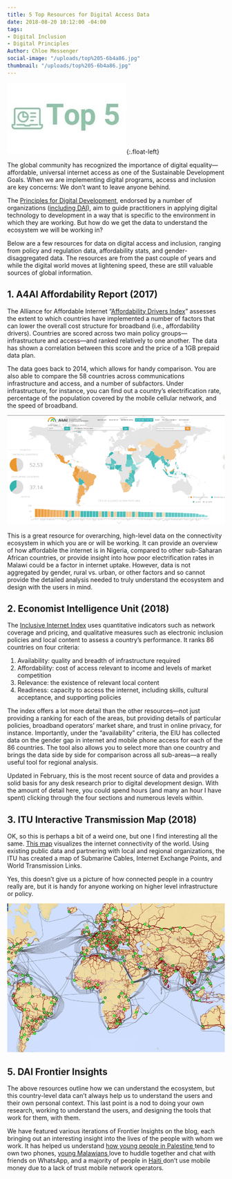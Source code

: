```yaml
---
title: 5 Top Resources for Digital Access Data
date: 2018-08-20 10:12:00 -04:00
tags:
- Digital Inclusion
- Digital Principles
Author: Chloe Messenger
social-image: "/uploads/top%205-6b4a86.jpg"
thumbnail: "/uploads/top%205-6b4a86.jpg"
---
```


![top 5-ed0419.jpg](/uploads/top%205-ed0419.jpg){:.float-left}

The global community has recognized the importance of digital equality—affordable, universal internet access as one of the Sustainable Development Goals. When we are implementing digital programs, access and inclusion are key concerns: We don’t want to leave anyone behind.

<!--more-->

The [Principles for Digital Development](https://digitalprinciples.org/), endorsed by a number of organizations ([including DAI)](https://digitalprinciples.org/endorse/endorsers/), aim to guide practitioners in applying digital technology to development in a way that is specific to the environment in which they are working. But how do we get the data to understand the ecosystem we will be working in?

Below are a few resources for data on digital access and inclusion, ranging from policy and regulation data, affordability stats, and gender-disaggregated data. The resources are from the past couple of years and while the digital world moves at lightening speed, these are still valuable sources of global information.

## 1. A4AI Affordability Report (2017)

The Alliance for Affordable Internet “[Affordability Drivers Index](http://a4ai.org/affordability-report/data/?_year=2017&indicator=INDEX)” assesses the extent to which countries have implemented a number of factors that can lower the overall cost structure for broadband (i.e., affordability drivers). Countries are scored across two main policy groups—infrastructure and access—and ranked relatively to one another. The data has shown a correlation between this score and the price of a 1GB prepaid data plan.

The data goes back to 2014, which allows for handy comparison. You are also able to compare the 58 countries across communications infrastructure and access, and a number of subfactors. Under infrastructure, for instance, you can find out a country’s electrification rate, percentage of the population covered by the mobile cellular network, and the speed of broadband.

![a4ai.jpg](/uploads/a4ai.jpg)

This is a great resource for overarching, high-level data on the connectivity ecosystem in which you are or will be working. It can provide an overview of how affordable the internet is in Nigeria, compared to other sub-Saharan African countries, or provide insight into how poor electrification rates in Malawi could be a factor in internet uptake. However, data is not aggregated by gender, rural vs. urban, or other factors and so cannot provide the detailed analysis needed to truly understand the ecosystem and design with the users in mind.

## 2. Economist Intelligence Unit (2018)

The [Inclusive Internet Index](https://theinclusiveinternet.eiu.com/) uses quantitative indicators such as network coverage and pricing, and qualitative measures such as electronic inclusion policies and local content to assess a country’s performance. It ranks 86 countries on four criteria:

1. Availability: quality and breadth of infrastructure required
2. Affordability: cost of access relevant to income and levels of market competition
3. Relevance: the existence of relevant local content
4. Readiness: capacity to access the internet, including skills, cultural acceptance, and supporting policies

The index offers a lot more detail than the other resources—not just providing a ranking for each of the areas, but providing details of particular policies, broadband operators’ market share, and trust in online privacy, for instance. Importantly, under the “availability” criteria, the EIU has collected data on the gender gap in internet and mobile phone access for each of the 86 countries. The tool also allows you to select more than one country and brings the data side by side for comparison across all sub-areas—a really useful tool for regional analysis.

Updated in February, this is the most recent source of data and provides a solid basis for any desk research prior to digital development design. With the amount of detail here, you could spend hours (and many an hour I have spent) clicking through the four sections and numerous levels within.

## 3. ITU Interactive Transmission Map (2018)

OK, so this is perhaps a bit of a weird one, but one I find interesting all the same. [This map](https://www.itu.int/itu-d/tnd-map-public/) visualizes the internet connectivity of the world. Using existing public data and partnering with local and regional organizations, the ITU has created a map of Submarine Cables, Internet Exchange Points, and World Transmission Links.

Yes, this doesn’t give us a picture of how connected people in a country really are, but it is handy for anyone working on higher level infrastructure or policy.

![ITU.jpg](/uploads/ITU.jpg)

## 5. DAI Frontier Insights

The above resources outline how we can understand the ecosystem, but this country-level data can’t always help us to understand the users and their own personal context. This last point is a nod to doing your own research, working to understand the users, and designing the tools that work for them, with them.

We have featured various iterations of Frontier Insights on the blog, each bringing out an interesting insight into the lives of the people with whom we work. It has helped us understand [how young people in Palestine ](https://dai-global-digital.com/consumer-insights-palestine-e-governance-readiness.html)tend to own two phones, [young Malawians ](https://dai-global-digital.com/consumer-insights-palestine-e-governance-readiness.html)love to huddle together and chat with friends on WhatsApp, and a majority of people in [Haiti ](https://dai-global-digital.com/digital-insights-would-haitians-use-mobile-money-for-banking.html)don’t use mobile money due to a lack of trust mobile network operators.